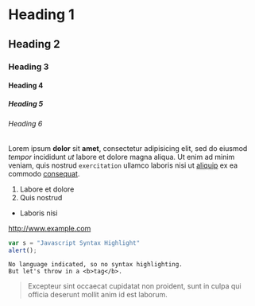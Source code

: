 # Heading 1
## Heading 2
### Heading 3
#### Heading 4
##### Heading 5
###### Heading 6

Lorem ipsum __dolor__ sit **amet**, consectetur adipisicing elit, sed do eiusmod *tempor* incididunt _ut_ labore et dolore magna aliqua. Ut enim ad minim veniam, quis nostrud `exercitation` ullamco laboris nisi ut [aliquip](http://example.com) ex ea commodo [consequat][1].

[1]: http://example.com

1. Labore et dolore
2. Quis nostrud
  * Laboris nisi

http://www.example.com

```javascript
var s = "Javascript Syntax Highlight"
alert();
```

```
No language indicated, so no syntax highlighting.
But let's throw in a <b>tag</b>.
```

> Excepteur sint occaecat cupidatat non proident, sunt in culpa qui officia deserunt mollit anim id est laborum.
